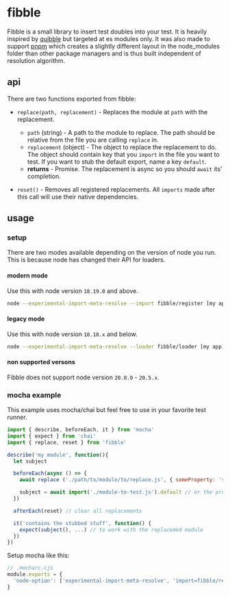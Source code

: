 # fibble

Fibble is a small library to insert test doubles into your test. It is heavily
inspired by [quibble](https://github.com/testdouble/quibble) but targeted at es
modules only. It was also made to support [pnpm](https://pnpm.io/) which
creates a slightly different layout in the node_modules folder than other
package managers and is thus built independent of resolution algorithm.

## api

There are two functions exported from fibble:

- `replace(path, replacement)` - Replaces the module at `path` with the replacement.

  - `path` (string) - A path to the module to replace. The path should be relative from the file you are calling `replace` in.
  - `replacement` (object) - The object to replace the replacement to do. The
    object should contain key that you `import` in the file you want to test.
    If you want to stub the default export, name a key `default`.
  - **returns** - Promise. The replacement is async so you should `await` its' completion.

- `reset()` - Removes all registered replacements. All `imports` made after this call will use their native dependencies.

## usage

### setup

There are two modes available depending on the version of node you run. This is because node has changed their API for loaders.

#### modern mode

Use this with node version `18.19.0` and above.

```bash
node --experimental-import-meta-resolve --import fibble/register [my app]
```

#### legacy mode

Use this with node version `18.18.x` and below.

```bash
node --experimental-import-meta-resolve --loader fibble/loader [my app]
```

#### non supported versons

Fibble does not support node version `20.0.0` - `20.5.x`.

### mocha example

This example uses mocha/chai but feel free to use in your favorite test runner.

```javascript
import { describe, beforeEach, it } from 'mocha'
import { expect } from 'chai'
import { replace, reset } from 'fibble'

describe('my module', function(){
  let subject

  beforeEach(async () => {
    await replace ('./path/to/module/to/replace.js', { someProperty: 'some replacement value' })

    subject = await import('./module-to-test.js').default // or the property you want to test
  })

  afterEach(reset) // clear all replacements

  it('contains the stubbed stuff', function() {
    expect(subject(), ...) // to work with the replacemed module
  })
})
```

Setup mocha like this:

```javascript
// .mocharc.cjs
module.exports = {
  'node-option': ['experimental-import-meta-resolve', 'import=fibble/register'],
}
```
